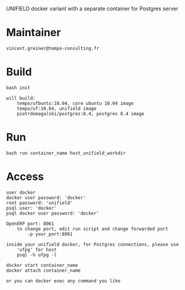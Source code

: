 UNIFIELD docker variant with a separate container for Postgres server

# Maintainer
    vincent.greiner@tempo-consulting.fr

# Build

    bash init
    
    will build:
        tempo/ufbuntu:10.04, core ubuntu 10.04 image
        tempo/uf:10.04, unifield image
        piotrdomagalski/postgres:8.4, postgres 8.4 image
        
# Run

    bash run container_name host_unifield_workdir
    
# Access

    user docker
    docker user password: 'docker'
    root password: 'unifield'
    psql user: 'docker'
    psql docker user password: 'docker'
    
    OpenERP port: 8061
        to change port, edit run script and change forwarded port
            -p your_port:8061
    
    inside your unifield docker, for Postgres connections, please use
        'ufpg' for host
        psql -h ufpg -l
        
    docker start container_name
    docker attach container_name
    
    or you can docker exec any command you like

